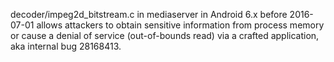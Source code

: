 decoder/impeg2d_bitstream.c in mediaserver in Android 6.x before 2016-07-01 allows attackers to obtain sensitive information from process memory or cause a denial of service (out-of-bounds read) via a crafted application, aka internal bug 28168413.